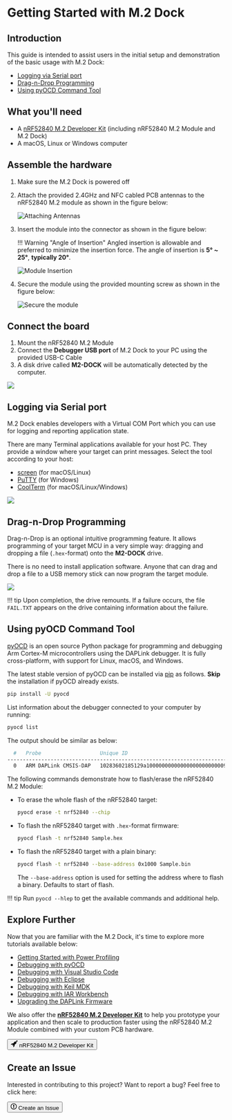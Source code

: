 # Getting Started with M.2 Dock

## Introduction

This guide is intended to assist users in the initial setup and demonstration of the basic usage with M.2 Dock:

* [Logging via Serial port](#logging-via-serial-port)
* [Drag-n-Drop Programming](#drag-n-drop-programming)
* [Using pyOCD Command Tool](#using-pyocd-command-tool)

## What you'll need

* A [nRF52840 M.2 Developer Kit](https://store.makerdiary.com/products/nrf52840-m2-developer-kit) (including nRF52840 M.2 Module and M.2 Dock)
* A macOS, Linux or Windows computer

## Assemble the hardware

1. Make sure the M.2 Dock is powered off

2. Attach the provided 2.4GHz and NFC cabled PCB antennas to the nRF52840 M.2 module as shown in the figure below:

	![Attaching Antennas](assets/images/attaching-antennas-to-m2.webp)

3. Insert the module into the connector as shown in the figure below:

	!!! Warning "Angle of Insertion"
		Angled insertion is allowable and preferred to minimize the insertion force. The angle of insertion is **5° ~ 25°**, **typically 20°**.
	
	![Module Insertion](assets/images/m2-module-insertion.png)

4. Secure the module using the provided mounting screw as shown in the figure below:

	![Secure the module](assets/images/secure-m2-module-screw.png)


## Connect the board

1. Mount the nRF52840 M.2 Module
2. Connect the **Debugger USB port** of M.2 Dock to your PC using the provided USB-C Cable
3. A disk drive called **M2-DOCK** will be automatically detected by the computer.

![](assets/images/connect-m2-dock-debugger.webp)

## Logging via Serial port

M.2 Dock enables developers with a Virtual COM Port which you can use for logging and reporting application state.

There are many Terminal applications available for your host PC. They provide a window where your target can print messages. Select the tool according to your host:

* [screen](https://www.gnu.org/software/screen/manual/screen.html) (for macOS/Linux)
* [PuTTY](https://www.chiark.greenend.org.uk/~sgtatham/putty/) (for Windows)
* [CoolTerm](http://freeware.the-meiers.org/) (for macOS/Linux/Windows)

![](assets/images/screen-via-serial.webp)

## Drag-n-Drop Programming

Drag-n-Drop is an optional intuitive programming feature. It allows programming of your target MCU in a very simple way: dragging and dropping a file (`.hex`-format) onto the **M2-DOCK** drive.

There is no need to install application software. Anyone that can drag and drop a file to a USB memory stick can now program the target module.

![](assets/images/drag-n-drop-programming.webp)

!!! tip
	Upon completion, the drive remounts. If a failure occurs, the file `FAIL.TXT` appears on the drive containing information about the failure.

## Using pyOCD Command Tool

[pyOCD](https://github.com/mbedmicro/pyOCD) is an open source Python package for programming and debugging Arm Cortex-M microcontrollers using the DAPLink debugger. It is fully cross-platform, with support for Linux, macOS, and Windows.

The latest stable version of pyOCD can be installed via [pip](https://pip.pypa.io/en/stable/index.html) as follows. **Skip** the installation if pyOCD already exists.

``` sh
pip install -U pyocd
```

List information about the debugger connected to your computer by running:

``` sh
pyocd list
```

The output should be similar as below:

``` sh
  #   Probe                   Unique ID
--------------------------------------------------------------------------------
  0   ARM DAPLink CMSIS-DAP   10283602185129a100000000000000000000000097969902
```

The following commands demonstrate how to flash/erase the nRF52840 M.2 Module:

* To erase the whole flash of the nRF52840 target:

	``` sh
	pyocd erase -t nrf52840 --chip
	```

* To flash the nRF52840 target with `.hex`-format firmware:

	``` sh
	pyocd flash -t nrf52840 Sample.hex
	```

* To flash the nRF52840 target with a plain binary:

	``` sh
	pyocd flash -t nrf52840 --base-address 0x1000 Sample.bin
	```
	The `--base-address` option is used for setting the address where to flash a binary. Defaults to start of flash.

!!! tip
	Run `pyocd --hlep` to get the available commands and additional help.

## Explore Further

Now that you are familiar with the M.2 Dock, it's time to explore more tutorials available below:

* [Getting Started with Power Profiling](power-profiling.md)
* [Debugging with pyOCD](debugging/pyocd.md)
* [Debugging with Visual Studio Code](debugging/vscode.md)
* [Debugging with Eclipse](debugging/eclipse.md)
* [Debugging with Keil MDK](debugging/keil-mdk.md)
* [Debugging with IAR Workbench](debugging/iar-ewarm.md)
* [Upgrading the DAPLink Firmware](upgrading.md)

We also offer the **[nRF52840 M.2 Developer Kit](https://store.makerdiary.com/products/nrf52840-m2-developer-kit)** to help you prototype your application and then scale to production faster using the nRF52840 M.2 Module combined with your custom PCB hardware.

<a href="https://wiki.makerdiary.com/nrf52840-m2-devkit" target="_blank"><button class="md-tile md-tile--primary" style="width:auto;"><svg xmlns="http://www.w3.org/2000/svg" viewBox="0 0 16 16" width="16" height="16"><path fill-rule="evenodd" d="M12.17 3.83c-.27-.27-.47-.55-.63-.88-.16-.31-.27-.66-.34-1.02-.58.33-1.16.7-1.73 1.13-.58.44-1.14.94-1.69 1.48-.7.7-1.33 1.81-1.78 2.45H3L0 10h3l2-2c-.34.77-1.02 2.98-1 3l1 1c.02.02 2.23-.64 3-1l-2 2v3l3-3v-3c.64-.45 1.75-1.09 2.45-1.78.55-.55 1.05-1.13 1.47-1.7.44-.58.81-1.16 1.14-1.72-.36-.08-.7-.19-1.03-.34a3.39 3.39 0 01-.86-.63zM16 0s-.09.38-.3 1.06c-.2.7-.55 1.58-1.06 2.66-.7-.08-1.27-.33-1.66-.72-.39-.39-.63-.94-.7-1.64C13.36.84 14.23.48 14.92.28 15.62.08 16 0 16 0z"></path></svg> nRF52840 M.2 Developer Kit</button></a>

## Create an Issue

Interested in contributing to this project? Want to report a bug? Feel free to click here:

<a href="https://github.com/makerdiary/m2-dock/issues/new?title=Getting%20Started:%20%3Ctitle%3E"><button class="md-tile md-tile--primary"><svg xmlns="http://www.w3.org/2000/svg" viewBox="0 0 14 16" width="14" height="16"><path fill-rule="evenodd" d="M7 2.3c3.14 0 5.7 2.56 5.7 5.7s-2.56 5.7-5.7 5.7A5.71 5.71 0 011.3 8c0-3.14 2.56-5.7 5.7-5.7zM7 1C3.14 1 0 4.14 0 8s3.14 7 7 7 7-3.14 7-7-3.14-7-7-7zm1 3H6v5h2V4zm0 6H6v2h2v-2z"></path></svg> Create an Issue</button></a>
